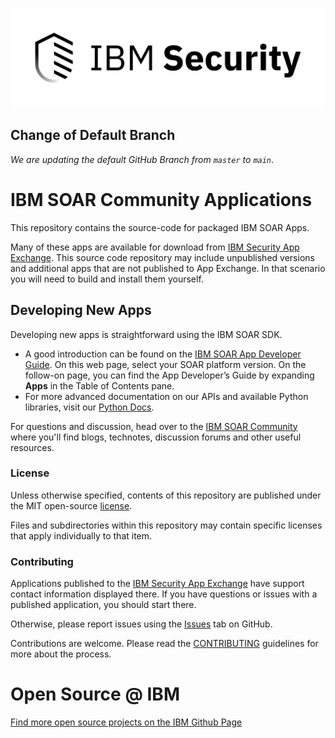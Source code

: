 ![IBM Security](https://raw.githubusercontent.com/ibmresilient/resilient-python-api/master/resilient-sdk/assets/IBM_Security_lockup_pos_RGB.png)


## Change of Default Branch

*We are updating the default GitHub Branch from `master` to `main`*.


# IBM SOAR Community Applications 

This repository contains the source-code for packaged IBM SOAR Apps.

Many of these apps are available for download from [IBM Security App Exchange](https://exchange.xforce.ibmcloud.com/hub/?br=Resilient).
This source code repository may include unpublished versions and additional apps that are not published to App
Exchange. In that scenario you will need to build and install them yourself.


## Developing New Apps

Developing new apps is straightforward using the IBM SOAR SDK.

* A good introduction can be found on the
[IBM SOAR App Developer Guide](https://ibm.biz/soar-docs). On this web page, select your SOAR platform version. On the follow-on page, you can find the App Developer’s Guide by expanding **Apps** in the Table of Contents pane.
* For more advanced documentation on our APIs and available Python libraries, visit our [Python Docs](https://ibm.biz/soar-python-docs).

For questions and discussion, head over to the [IBM SOAR Community](http://ibm.biz/resilientcommunity) where you'll
find blogs, technotes, discussion forums and other useful resources.



### License

Unless otherwise specified, contents of this repository are published under the MIT open-source [license](LICENSE).

Files and subdirectories within this repository may contain specific licenses that apply individually to that item.


### Contributing

Applications published to the [IBM Security App Exchange](https://exchange.xforce.ibmcloud.com/hub/?br=Resilient) have
support contact information displayed there.  If you have questions or issues with a published application,
you should start there.

Otherwise, please report issues using the [Issues](https://github.com/ibmresilient/resilient-community-apps/issues) tab on GitHub.

Contributions are welcome.  Please read the [CONTRIBUTING](CONTRIBUTING.md) guidelines for more about the process.


# Open Source @ IBM

[Find more open source projects on the IBM Github Page](http://ibm.github.io/)
